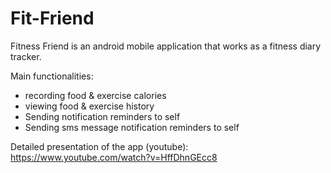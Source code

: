 # Fit-Friend

Fitness Friend is an android mobile application that
works as a fitness diary tracker. 

Main functionalities:
- recording food & exercise calories
- viewing food & exercise history
- Sending notification reminders to self
- Sending sms message notification reminders to self

Detailed presentation of the app (youtube):
https://www.youtube.com/watch?v=HffDhnGEcc8
